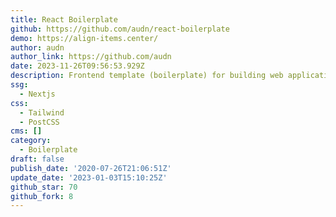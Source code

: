 ```yaml
---
title: React Boilerplate
github: https://github.com/audn/react-boilerplate
demo: https://align-items.center/
author: audn
author_link: https://github.com/audn
date: 2023-11-26T09:56:53.929Z
description: Frontend template (boilerplate) for building web applications with React
ssg:
  - Nextjs
css:
  - Tailwind
  - PostCSS
cms: []
category:
  - Boilerplate
draft: false
publish_date: '2020-07-26T21:06:51Z'
update_date: '2023-01-03T15:10:25Z'
github_star: 70
github_fork: 8
---
```


